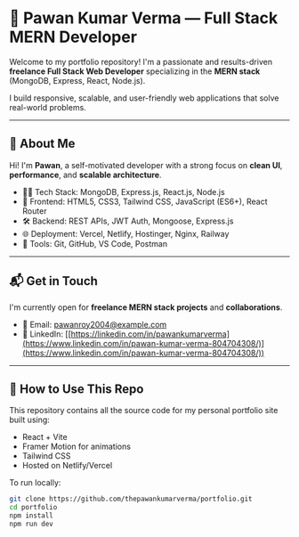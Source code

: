 # 💼 Pawan Kumar Verma — Full Stack MERN Developer
Welcome to my portfolio repository! I'm a passionate and results-driven **freelance Full Stack Web Developer** specializing in the **MERN stack** (MongoDB, Express, React, Node.js).

I build responsive, scalable, and user-friendly web applications that solve real-world problems.

---

## 🚀 About Me

Hi! I'm **Pawan**, a self-motivated developer with a strong focus on **clean UI**, **performance**, and **scalable architecture**.

- 🧑‍💻 Tech Stack: MongoDB, Express.js, React.js, Node.js  
- 🎨 Frontend: HTML5, CSS3, Tailwind CSS, JavaScript (ES6+), React Router  
- 🛠 Backend: REST APIs, JWT Auth, Mongoose, Express.js  
- 🌐 Deployment: Vercel, Netlify, Hostinger, Nginx, Railway  
- 🧪 Tools: Git, GitHub, VS Code, Postman

---



## 📬 Get in Touch

I'm currently open for **freelance MERN stack projects** and **collaborations**.


- 📧 Email: [pawanroy2004@example.com](mailto:pawanroy2004@example.com)
- 📱 LinkedIn: [[https://linkedin.com/in/pawankumarverma](https://www.linkedin.com/in/pawan-kumar-verma-804704308/)](https://www.linkedin.com/in/pawan-kumar-verma-804704308/))

---

## 📌 How to Use This Repo

This repository contains all the source code for my personal portfolio site built using:

- React + Vite
- Framer Motion for animations
- Tailwind CSS
- Hosted on Netlify/Vercel

To run locally:

```bash
git clone https://github.com/thepawankumarverma/portfolio.git
cd portfolio
npm install
npm run dev
